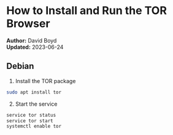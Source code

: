 # How to Install and Run the TOR Browser

**Author:** David Boyd<br>
**Updated:** 2023-06-24

## Debian

1. Install the TOR package

``` bash
sudo apt install tor
```

2. Start the service

``` bash
service tor status
service tor start
systemctl enable tor
```

